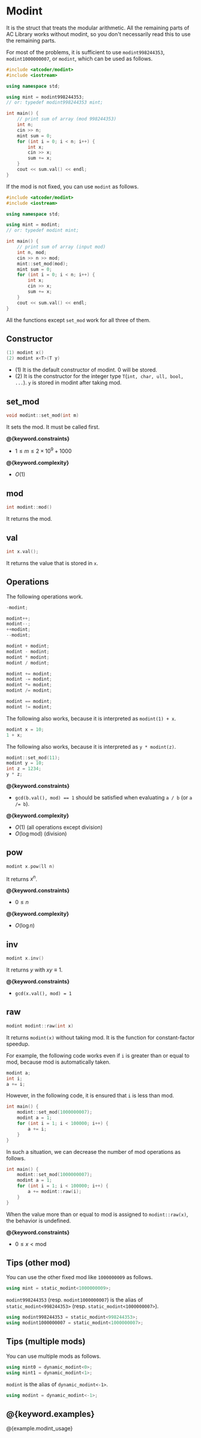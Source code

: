# Modint

It is the struct that treats the modular arithmetic. All the remaining parts of AC Library works without modint, so you don't necessarily read this to use the remaining parts.

For most of the problems, it is sufficient to use `modint998244353`, `modint1000000007`, or `modint`, which can be used as follows.

```cpp
#include <atcoder/modint>
#include <iostream>

using namespace std;

using mint = modint998244353;
// or: typedef modint998244353 mint;

int main() {
    // print sum of array (mod 998244353)
    int n;
    cin >> n;
    mint sum = 0;
    for (int i = 0; i < n; i++) {
        int x;
        cin >> x;
        sum += x;
    }
    cout << sum.val() << endl;
}
```

If the mod is not fixed, you can use `modint` as follows.

```cpp
#include <atcoder/modint>
#include <iostream>

using namespace std;

using mint = modint;
// or: typedef modint mint;

int main() {
    // print sum of array (input mod)
    int n, mod;
    cin >> n >> mod;
    mint::set_mod(mod);
    mint sum = 0;
    for (int i = 0; i < n; i++) {
        int x;
        cin >> x;
        sum += x;
    }
    cout << sum.val() << endl;
}
```

All the functions except `set_mod` work for all three of them.

## Constructor

```cpp
(1) modint x()
(2) modint x<T>(T y)
```

- (1) It is the default constructor of modint. $0$ will be stored.
- (2) It is the constructor for the integer type `T`(`int, char, ull, bool, ...`). `y` is stored in modint after taking mod.

## set_mod

```cpp
void modint::set_mod(int m)
```

It sets the mod. It must be called first.

**@{keyword.constraints}**

- $1 \leq m \leq 2 \times 10^9 + 1000$

**@{keyword.complexity}**

- $O(1)$

## mod

```cpp
int modint::mod()
```

It returns the mod.

## val

```cpp
int x.val();
```

It returns the value that is stored in `x`.

## Operations

The following operations work.

```cpp
-modint;

modint++;
modint--;
++modint;
--modint;

modint + modint;
modint - modint;
modint * modint;
modint / modint;

modint += modint;
modint -= modint;
modint *= modint;
modint /= modint;

modint == modint;
modint != modint;
```

The following also works, because it is interpreted as `modint(1) + x`.

```cpp
modint x = 10;
1 + x;
```

The following also works, because it is interpreted as `y * modint(z)`.

```cpp
modint::set_mod(11);
modint y = 10;
int z = 1234;
y * z;
```

**@{keyword.constraints}**

- `gcd(b.val(), mod) == 1` should be satisfied when evaluating `a / b` (or `a /= b`).

**@{keyword.complexity}**

- $O(1)$ (all operations except division)
- $O(\log \mathrm{mod})$ (division)

## pow

```cpp
modint x.pow(ll n)
```

It returns $x^n$.

**@{keyword.constraints}**

- $0 \le n$

**@{keyword.complexity}**

- $O(\log n)$

## inv

```cpp
modint x.inv()
```

It returns $y$ with $xy \equiv 1$.

**@{keyword.constraints}**

- `gcd(x.val(), mod) = 1`

## raw

```cpp
modint modint::raw(int x)
```

It returns `modint(x)` without taking mod. It is the function for constant-factor speedup.

For example, the following code works even if `i` is greater than or equal to mod, because mod is automatically taken.

```cpp
modint a;
int i;
a += i;
```

However, in the following code, it is ensured that `i` is less than mod.

```cpp
int main() {
    modint::set_mod(1000000007);
    modint a = 1;
    for (int i = 1; i < 100000; i++) {
        a += i;
    }
}
```

In such a situation, we can decrease the number of mod operations as follows.

```cpp
int main() {
    modint::set_mod(1000000007);
    modint a = 1;
    for (int i = 1; i < 100000; i++) {
        a += modint::raw(i);
    }
}
```

When the value more than or equal to mod is assigned to `modint::raw(x)`, the behavior is undefined.

**@{keyword.constraints}**

- $0 \leq x \lt \mathrm{mod}$

## Tips (other mod)

You can use the other fixed mod like `1000000009` as follows.

```cpp
using mint = static_modint<1000000009>;
```

`modint998244353` (resp. `modint1000000007`) is the alias of `static_modint<998244353>` (resp. `static_modint<1000000007>`).

```cpp
using modint998244353 = static_modint<998244353>;
using modint1000000007 = static_modint<1000000007>;
```

## Tips (multiple mods)

You can use multiple mods as follows.

```cpp
using mint0 = dynamic_modint<0>;
using mint1 = dynamic_modint<1>;
```

`modint` is the alias of `dynamic_modint<-1>`.

```cpp
using modint = dynamic_modint<-1>;
```

## @{keyword.examples}

@{example.modint_usage}
